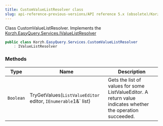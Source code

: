 ```yaml
---
title: CustomValueListResolver class
slug: api-reference-previous-versions/API reference 5.x (obsolete)/Korzh.EasyQuery.Services namespace/customvaluelistresolver-class
---
```



Class CustomValueListResolver.  Implements the [Korzh.EasyQuery.Services.IValueListResolver](/api-reference-5x/korzh-easyquery-services-namespace/ivaluelistresolver-interface)
```csharp
public class Korzh.EasyQuery.Services.CustomValueListResolver
    : IValueListResolver

```

### Methods

| Type | Name | Description | 
| --- | --- | --- | 
| `Boolean` | TryGetValues(`ListValueEditor` editor, `IEnumerable`1&` list) | Gets the list of values for some ListValueEditor.  A return value indicates whether the operation succeeded. |